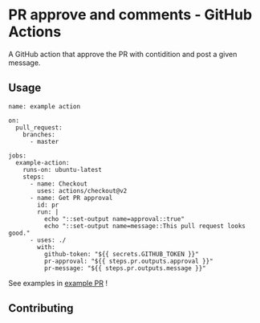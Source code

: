 # PR approve and comments - GitHub Actions

A GitHub action that approve the PR with contidition and post a given message.

## Usage

```
name: example action

on:
  pull_request:
    branches:
      - master

jobs:
  example-action:
    runs-on: ubuntu-latest
    steps:
      - name: Checkout
        uses: actions/checkout@v2
      - name: Get PR approval
        id: pr
        run: |
          echo "::set-output name=approval::true"
          echo "::set-output name=message::This pull request looks good."
      - uses: ./
        with:
          github-token: "${{ secrets.GITHUB_TOKEN }}"
          pr-approval: "${{ steps.pr.outputs.approval }}"
          pr-message: "${{ steps.pr.outputs.message }}"

```

See examples in [example PR](https://github.com/pwei1018/bcrs-ci-actions/pulls) !

## Contributing

